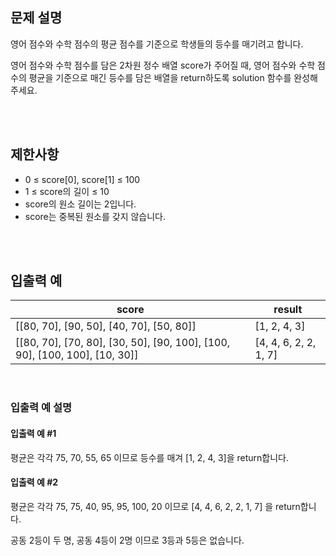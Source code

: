 ## 문제 설명

영어 점수와 수학 점수의 평균 점수를 기준으로 학생들의 등수를 매기려고 합니다. 

영어 점수와 수학 점수를 담은 2차원 정수 배열 score가 주어질 때, 영어 점수와 수학 점수의 평균을 기준으로 매긴 등수를 담은 배열을 return하도록 solution 함수를 완성해주세요.

<br>
<br>

## 제한사항

- 0 ≤ score[0], score[1] ≤ 100
- 1 ≤ score의 길이 ≤ 10
- score의 원소 길이는 2입니다.
- score는 중복된 원소를 갖지 않습니다.

<br>
<br>

## 입출력 예

|score|result|
|--|--|
|[[80, 70], [90, 50], [40, 70], [50, 80]]|[1, 2, 4, 3]|
|[[80, 70], [70, 80], [30, 50], [90, 100], [100, 90], [100, 100], [10, 30]]|[4, 4, 6, 2, 2, 1, 7]|

<br>

### 입출력 예 설명

#### 입출력 예 #1

평균은 각각 75, 70, 55, 65 이므로 등수를 매겨 [1, 2, 4, 3]을 return합니다.


#### 입출력 예 #2

평균은 각각 75, 75, 40, 95, 95, 100, 20 이므로 [4, 4, 6, 2, 2, 1, 7] 을 return합니다.

공동 2등이 두 명, 공동 4등이 2명 이므로 3등과 5등은 없습니다.
